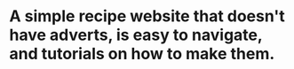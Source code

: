 # A simple recipe website that doesn't have adverts, is easy to navigate, and tutorials on how to make them.
